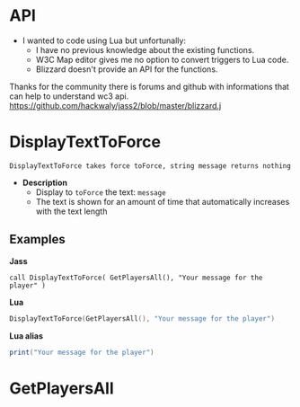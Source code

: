 # API
* I wanted to code using Lua but unfortunally:
  * I have no previous knowledge about the existing functions.
  * W3C Map editor gives me no option to convert triggers to Lua code.
  * Blizzard doesn't provide an API for the functions.

Thanks for the community there is forums and github with informations that can help to understand wc3 api.  
https://github.com/hackwaly/jass2/blob/master/blizzard.j  

# DisplayTextToForce

`DisplayTextToForce takes force toForce, string message returns nothing`

* **Description**
  * Display to `toForce` the text: `message`
  * The text is shown for an amount of time that automatically increases with the text length

## Examples
**Jass**  
```jass
call DisplayTextToForce( GetPlayersAll(), "Your message for the player" )
```

**Lua**
```lua
DisplayTextToForce(GetPlayersAll(), "Your message for the player")
```

**Lua alias**
```lua
print("Your message for the player")
```

# GetPlayersAll
